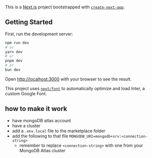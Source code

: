 This is a [Next.js](https://nextjs.org/) project bootstrapped with [`create-next-app`](https://github.com/vercel/next.js/tree/canary/packages/create-next-app).

## Getting Started

First, run the development server:

```bash
npm run dev
# or
yarn dev
# or
pnpm dev
# or
bun dev
```

Open [http://localhost:3000](http://localhost:3000) with your browser to see the result.

This project uses [`next/font`](https://nextjs.org/docs/basic-features/font-optimization) to automatically optimize and load Inter, a custom Google Font.

## how to make it work

- have mongoDB atlas account
- have a cluster
- add a `.env.local` file to the marketplace folder
- add the following to that file `MONGODB_URI=mongodb+srv:<connection-string>`
  - remember to replace `<connection-string>` with one from your MongoDB Atlas cluster
